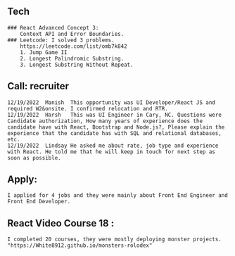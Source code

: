 ## Tech
	### React Advanced Concept 3: 
		Context API and Error Boundaries.
	### Leetcode: I solved 3 problems.
		https://leetcode.com/list/omb7k842
		1. Jump Game II
		2. Longest Palindromic Substring.
		3. Longest Substring Without Repeat.

## Call: recruiter 
	12/19/2022	Manish	This opportunity was UI Developer/React JS and required W2&onsite. I confirmed relocation and RTR.
	12/19/2022	Harsh	This was UI Engineer in Cary, NC. Questions were Candidate authorization, How many years of experience does the candidate have with React, Bootstrap and Node.js?, Please explain the experience that the candidate has with SQL and relational databases, etc.
	12/19/2022	Lindsay	He asked me about rate, job type and experience with React. He told me that he will keep in touch for next step as soon as possible.

## Apply:  
	I applied for 4 jobs and they were mainly about Front End Engineer and Front End Developer.

## React Video Course 18 : 
	I completed 20 courses, they were mostly deploying monster projects. "https://White8912.github.io/monsters-rolodex"